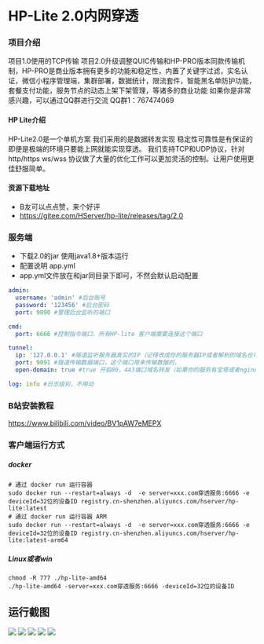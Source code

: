 # HP-Lite 2.0内网穿透


### 项目介绍
项目1.0使用的TCP传输 项目2.0升级调整QUIC传输和HP-PRO版本同款传输机制，HP-PRO是商业版本拥有更多的功能和稳定性，内置了关键字过滤，实名认证，微信小程序管理端，集群部署，数据统计，限流套件，智能黑名单防护功能，套餐支付功能，服务节点的动态上架下架管理，等诸多的商业功能
如果你是非常感兴趣，可以通过QQ群进行交流
QQ群1：767474069

#### HP Lite介绍
HP-Lite2.0是一个单机方案
我们采用的是数据转发实现 稳定性可靠性是有保证的即便是极端的环境只要能上网就能实现穿透。
我们支持TCP和UDP协议，针对 http/https ws/wss 协议做了大量的优化工作可以更加灵活的控制。让用户使用更佳舒服简单。

#### 资源下载地址
- B友可以点点赞，来个好评
- https://gitee.com/HServer/hp-lite/releases/tag/2.0


### 服务端
- 下载2.0的jar 使用java1.8+版本运行
- 配置说明 app.yml
- app.yml文件放在和jar同目录下即可，不然会默认启动配置
```yaml
admin:
  username: 'admin' #后台账号
  password: '123456' #后台密码
  port: 9090 #管理后台监听的端口

cmd:
  port: 6666 #控制指令端口，所有HP-lite 客户端需要连接这个端口

tunnel:
  ip: '127.0.0.1' #隧道监听服务器真实的IP（记得改成你的服务器IP或者解析的域名也可以）
  port: 9091 #隧道传输数据端口，这个端口用来传输数据的，
  open-domain: true #true 开启80，443端口域名转发（如果你的服务有宝塔或者nginx等，端口多半是被用了），false 关闭

log: info #日志级别，不用动
```


### B站安装教程
https://www.bilibili.com/video/BV1pAW7eMEPX


### 客户端运行方式
##### docker
```shell
# 通过 docker run 运行容器
sudo docker run --restart=always -d  -e server=xxx.com穿透服务:6666 -e deviceId=32位的设备ID registry.cn-shenzhen.aliyuncs.com/hserver/hp-lite:latest
# 通过 docker run 运行容器 ARM
sudo docker run --restart=always -d  -e server=xxx.com穿透服务:6666 -e deviceId=32位的设备ID registry.cn-shenzhen.aliyuncs.com/hserver/hp-lite:latest-arm64
```
##### Linux或者win
```shell
chmod -R 777 ./hp-lite-amd64
./hp-lite-amd64 -server=xxx.com穿透服务:6666 -deviceId=32位的设备ID 
```


## 运行截图
<img src="https://gitee.com/HServer/hp-lite/raw/main/doc/img/img.png"  />
<img src="https://gitee.com/HServer/hp-lite/raw/main/doc/img/img_1.png"  />
<img src="https://gitee.com/HServer/hp-lite/raw/main/doc/img/img_2.png"  />
<img src="https://gitee.com/HServer/hp-lite/raw/main/doc/img/img_3.png"  />
<img src="https://gitee.com/HServer/hp-lite/raw/main/doc/img/img_4.png"  />

